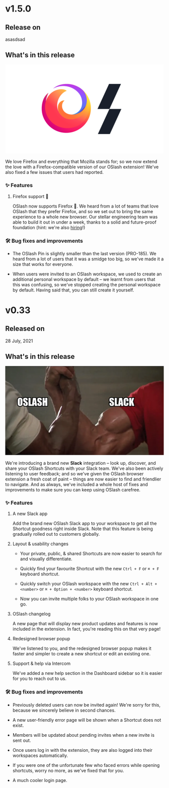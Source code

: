 # v1.5.0

## Release on

asasdsad

## What's in this release

![OSlash ❤️ Firefox](https://raw.githubusercontent.com/getoslash/changelog/main/assets/images/v1.5.0-oslash-firefox.png)

We love Firefox and everything that Mozilla stands for; so we now extend the love with a Firefox-compatible version of our OSlash extension! We've also fixed a few issues that users had reported.

### ✨ Features

1. Firefox support 🥳

    OSlash now supports Firefox 🥳. We heard from a lot of teams that love OSlash that they prefer Firefox, and so we set out to bring the same experience to a whole new browser. Our stellar engineering team was able to build it out in under a week, thanks to a solid and future-proof foundation (hint: we're also [hiring](https://www.oslash.com/careers)!)

### 🛠 Bug fixes and improvements

* The OSlash Pin is slightly smaller than the last version (PRO-185). We heard from a lot of users that it was a smidge too big, so we've made it a size that works for everyone.

* When users were invited to an OSlash workspace, we used to create an additional personal workspace by default – we learnt from users that this was confusing, so we've stopped creating the personal workspace by default. Having said that, you can still create it yourself.

# v0.33

## Released on

28 July, 2021

## What's in this release

![OSlash 🤝 Slack](https://raw.githubusercontent.com/getoslash/changelog/main/assets/images/v0.33-oslash-slack-epic-handshake.png)

We're introducing a brand new **Slack** integration – look up, discover, and share your OSlash Shortcuts with your Slack team. We've also been actively listening to user feedback; and so we've given the OSlash browser extension a fresh coat of paint – things are now easier to find and friendlier to navigate. And as always, we've included a whole host of fixes and improvements to make sure you can keep using OSlash carefree.

### ✨ Features

1. A new Slack app

    Add the brand new OSlash Slack app to your workspace to get all the Shortcut goodness right inside Slack. Note that this feature is being gradually rolled out to customers globally.

2. Layout & usability changes

    * Your private, public, & shared Shortcuts are now easier to search for and visually differentiate.

    * Quickly find your favourite Shortcut with the new `Ctrl + F` or `⌘ + F` keyboard shortcut.

    * Quickly switch your OSlash workspace with the new `Ctrl + Alt + <number>` or `⌘ + Option + <number>` keyboard shortcut.

    * Now you can invite multiple folks to your OSlash workspace in one go.

3. OSlash changelog

    A new page that will display new product updates and features is now included in the extension. In fact, you're reading this on that very page!

4. Redesigned browser popup

    We've listened to you, and the redesigned browser popup makes it faster and simpler to create a new shortcut or edit an existing one.

5. Support & help via Intercom

    We've added a new help section in the Dashboard sidebar so it is easier for you to reach out to us.

### 🛠 Bug fixes and improvements

* Previously deleted users can now be invited again! We're sorry for this, because we sincerely believe in second chances.

* A new user-friendly error page will be shown when a Shortcut does not exist.

* Members will be updated about pending invites when a new invite is sent out.

* Once users log in with the extension, they are also logged into their workspaces automatically.

* If you were one of the unfortunate few who faced errors while opening shortcuts, worry no more, as we've fixed that for you.

* A much cooler login page.

